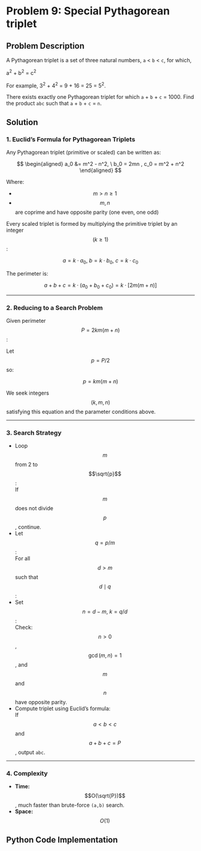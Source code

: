 # Problem 9: Special Pythagorean triplet

## Problem Description

A Pythagorean triplet is a set of three natural numbers, `a` < `b` < `c`, for which,

a<sup>2</sup> + b<sup>2</sup> = c<sup>2</sup>

For example, 3<sup>2</sup> + 4<sup>2</sup> = 9 + 16 = 25 = 5<sup>2</sup>.

There exists exactly one Pythagorean triplet for which `a` + `b` + `c` = 1000. Find the product `abc` such that `a` + `b` + `c` = `n`.

## Solution

### 1. Euclid’s Formula for Pythagorean Triplets

Any Pythagorean triplet (primitive or scaled) can be written as:

$$
\begin{aligned} a_0 &= m^2 - n^2, \ b_0 = 2mn , c_0 = m^2 + n^2 \end{aligned}
$$

Where:

* $$m > n \geq 1$$
* $$m, n$$ are coprime and have opposite parity (one even, one odd)

Every scaled triplet is formed by multiplying the primitive triplet by an integer $$( k \geq 1 )$$:

$$a = k \cdot a_0, \  b = k \cdot b_0, \  c = k \cdot c_0$$

The perimeter is:

$$
a + b + c = k \cdot (a_0 + b_0 + c_0) = k \cdot [2m(m+n)]
$$

***

### 2. Reducing to a Search Problem

Given perimeter $$P = 2km(m+n)$$:

Let $$p = P / 2$$ so:

$$
p = km(m+n)
$$

We seek integers $$(k, m, n)$$ satisfying this equation and the parameter conditions above.

***

### 3. Search Strategy

* Loop $$m$$ from 2 to $$\sqrt{p}$$:\
  If $$m$$ does not divide $$p$$, continue.
* Let $$q = p / m$$:\
  For all $$d > m$$ such that $$d \mid q$$:
* Set $$n = d - m,  \ k = q / d$$:\
  Check: $$n > 0$$, $$\gcd(m, n) = 1$$, and $$m$$ and $$n$$ have opposite parity.
* Compute triplet using Euclid’s formula:\
  If  $$a < b < c$$  and $$a + b + c = P$$, output `abc`.

***

### 4. Complexity

* **Time:** $$O(\sqrt{P})$$, much faster than brute-force `(a,b)` search.
* **Space:** $$O(1)$$

## Python Code Implementation

